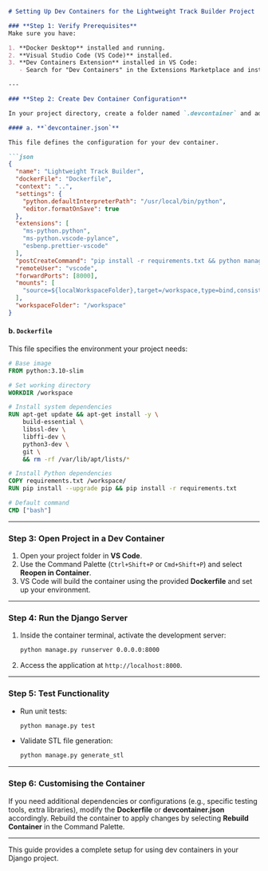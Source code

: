 ```markdown
# Setting Up Dev Containers for the Lightweight Track Builder Project

### **Step 1: Verify Prerequisites**
Make sure you have:

1. **Docker Desktop** installed and running.
2. **Visual Studio Code (VS Code)** installed.
3. **Dev Containers Extension** installed in VS Code:
   - Search for "Dev Containers" in the Extensions Marketplace and install it.

---

### **Step 2: Create Dev Container Configuration**

In your project directory, create a folder named `.devcontainer` and add two files:

#### a. **`devcontainer.json`**

This file defines the configuration for your dev container.

```json
{
  "name": "Lightweight Track Builder",
  "dockerFile": "Dockerfile",
  "context": "..",
  "settings": {
    "python.defaultInterpreterPath": "/usr/local/bin/python",
    "editor.formatOnSave": true
  },
  "extensions": [
    "ms-python.python",
    "ms-python.vscode-pylance",
    "esbenp.prettier-vscode"
  ],
  "postCreateCommand": "pip install -r requirements.txt && python manage.py migrate",
  "remoteUser": "vscode",
  "forwardPorts": [8000],
  "mounts": [
    "source=${localWorkspaceFolder},target=/workspace,type=bind,consistency=cached"
  ],
  "workspaceFolder": "/workspace"
}
```

#### b. **`Dockerfile`**

This file specifies the environment your project needs:

```dockerfile
# Base image
FROM python:3.10-slim

# Set working directory
WORKDIR /workspace

# Install system dependencies
RUN apt-get update && apt-get install -y \
    build-essential \
    libssl-dev \
    libffi-dev \
    python3-dev \
    git \
    && rm -rf /var/lib/apt/lists/*

# Install Python dependencies
COPY requirements.txt /workspace/
RUN pip install --upgrade pip && pip install -r requirements.txt

# Default command
CMD ["bash"]
```

---

### **Step 3: Open Project in a Dev Container**

1. Open your project folder in **VS Code**.
2. Use the Command Palette (`Ctrl+Shift+P` or `Cmd+Shift+P`) and select **Reopen in Container**.
3. VS Code will build the container using the provided **Dockerfile** and set up your environment.

---

### **Step 4: Run the Django Server**

1. Inside the container terminal, activate the development server:
   ```bash
   python manage.py runserver 0.0.0.0:8000
   ```
2. Access the application at `http://localhost:8000`.

---

### **Step 5: Test Functionality**

- Run unit tests:
  ```bash
  python manage.py test
  ```
- Validate STL file generation:
  ```bash
  python manage.py generate_stl
  ```

---

### **Step 6: Customising the Container**

If you need additional dependencies or configurations (e.g., specific testing tools, extra libraries), modify the **Dockerfile** or **devcontainer.json** accordingly. Rebuild the container to apply changes by selecting **Rebuild Container** in the Command Palette.

---

This guide provides a complete setup for using dev containers in your Django project.
```

